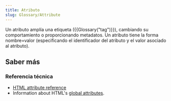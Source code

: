 ```yaml
---
title: Atributo
slug: Glossary/Attribute
---
```


Un atributo amplía una etiqueta ({{Glossary("tag")}}), cambiando su comportamiento o proporcionando metadatos. Un atributo tiene la forma nombre=valor (especificando el identificador del atributo y el valor asociado al atributo).

## Saber más

### Referencia técnica

- [HTML attribute reference](/es/docs/Web/HTML/Attributes)
- Information about HTML's [global attributes](/es/docs/Web/HTML/Global_attributes).
